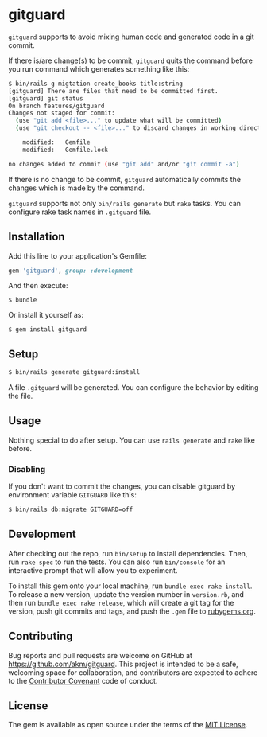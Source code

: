 # gitguard

`gitguard` supports to avoid mixing human code and generated code in a git commit.

If there is/are change(s) to be commit, `gitguard` quits the command
before you run command which generates something like this:

```bash
$ bin/rails g migtation create_books title:string
[gitguard] There are files that need to be committed first.
[gitguard] git status
On branch features/gitguard
Changes not staged for commit:
  (use "git add <file>..." to update what will be committed)
  (use "git checkout -- <file>..." to discard changes in working directory)

	modified:   Gemfile
	modified:   Gemfile.lock

no changes added to commit (use "git add" and/or "git commit -a")
```

If there is no change to be commit, `gitguard` automatically commits
the changes which is made by the command.

`gitguard` supports not only `bin/rails generate` but `rake` tasks.
You can configure rake task names in `.gitguard` file.


## Installation

Add this line to your application's Gemfile:

```ruby
gem 'gitguard', group: :development
```

And then execute:

    $ bundle

Or install it yourself as:

    $ gem install gitguard

## Setup

```bash
$ bin/rails generate gitguard:install
```

A file `.gitguard` will be generated. You can configure the behavior by editing the file.

## Usage

Nothing special to do after setup. You can use `rails generate` and `rake` like before.

### Disabling

If you don't want to commit the changes, you can disable gitguard by environment variable `GITGUARD` like this:

```bash
$ bin/rails db:migrate GITGUARD=off
```


## Development

After checking out the repo, run `bin/setup` to install dependencies. Then, run `rake spec` to run the tests. You can also run `bin/console` for an interactive prompt that will allow you to experiment.

To install this gem onto your local machine, run `bundle exec rake install`. To release a new version, update the version number in `version.rb`, and then run `bundle exec rake release`, which will create a git tag for the version, push git commits and tags, and push the `.gem` file to [rubygems.org](https://rubygems.org).

## Contributing

Bug reports and pull requests are welcome on GitHub at https://github.com/akm/gitguard. This project is intended to be a safe, welcoming space for collaboration, and contributors are expected to adhere to the [Contributor Covenant](http://contributor-covenant.org) code of conduct.


## License

The gem is available as open source under the terms of the [MIT License](http://opensource.org/licenses/MIT).

